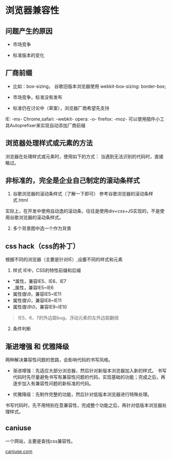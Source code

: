 # 浏览器兼容性

## 问题产生的原因

- 市场竞争

- 标准版本的变化

## 厂商前缀

- 比如：box-sizing，
谷歌旧版本浏览器使用 webkit-box-sizing: border-box;

- 市场竞争，标准没有发布
- 标准仍在讨论中（草案），浏览器厂商希望先支持

IE: -ms-
Chrome,safari:  -webkit-
opera: -o-
firefox: -moz-
可以使用插件小工具Autoprefixer来实现自动添加厂商前缀

## 浏览器处理样式或元素的方法
浏览器在处理样式或元素时，使用如下的方式：
当遇到无法识别的代码时，直接略过。

## 非标准的，完全是企业自己制定的滚动条样式

1. 谷歌浏览器的滚动条样式（了解一下即可）
参考谷歌浏览器的滚动条样式.html

实际上，在开发中使用自动逸的滚动条，往往是使用div+css+JS实现的，不是使用谷歌浏览器的滚动条样式。

2. 多个背景图中选一个作为背景


## css hack（css的补丁）

根据不同的浏览器（主要是针对IE）,设置不同的样式和元素

1. 样式
IE中，CSS的特性前缀和后缀
- *属性，兼容IE5、IE6、IE7
- _属性，兼容IE5~IE6
- 属性值\9，兼容IE5~IE11
- 属性值\0，兼容IE8~IE11
- 属性值\9\0，兼容IE9~IE10

> IE5、6、7的外边距bug，浮动元素的左外边距翻倍

2. 条件判断

## 渐进增强 和 优雅降级

两种解决兼容性问题的思路，会影响代码的书写风格。

- 渐进增强：先适应大部分浏览器，然后针对新版本浏览器加入新的样式。
书写代码时先尽量避免书写有兼容性问题的代码，实现基础的功能；完成之后，再逐步加入有兼容性问题的新标准的代码。

- 优雅降级：先制作完整的功能，然后针对低版本浏览器进行特殊处理。

书写代码时，先不用特别在意兼容性，完成整个功能之后，再针对低版本浏览器处理样式。

## caniuse 
一个网站，主要是查找css兼容性。

[caniuse.com](https://caniuse.com/)
